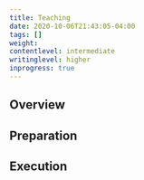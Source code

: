 ```yaml
---
title: Teaching
date: 2020-10-06T21:43:05-04:00
tags: []
weight: 
contentlevel: intermediate
writinglevel: higher
inprogress: true
---
```


## Overview

## Preparation

## Execution
